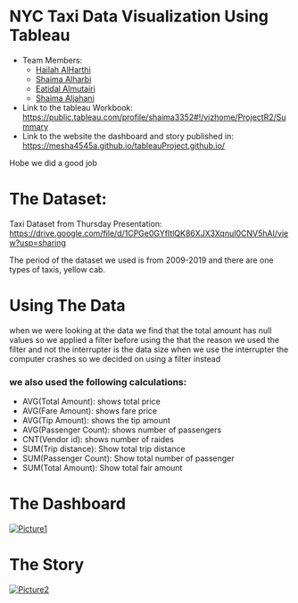 # NYC Taxi Data Visualization Using Tableau 
 * Team Members:
    * [Hailah AlHarthi](https://github.com/helah20)
    * [Shaima Alharbi](https://github.com/shaimaa122)
    * [Eatidal Almutairi](https://github.com/eatidal)
    * [Shaima Aljahani](https://github.com/mesha4545a)
 * Link to the tableau Workbook:
    https://public.tableau.com/profile/shaima3352#!/vizhome/ProjectR2/Summary
 * Link to the website the dashboard and story published in:
  https://mesha4545a.github.io/tableauProject.github.io/
  
  
Hobe we did a good job 

# The Dataset:
Taxi Dataset from Thursday Presentation:
     https://drive.google.com/file/d/1CPGe0GYfItlQK86XJX3XqnuI0CNV5hAI/view?usp=sharing 

The period of the dataset we used is from 2009-2019 and there are one types of taxis, yellow cab. 

# Using The Data
when we were looking at the data we find that the total amount has null values so we applied a filter before using the that 
the reason we used the filter and not the interrupter is the data size 
when we use the interrupter the computer crashes so we decided on using a filter instead 

### we also used the following calculations:

* AVG(Total Amount): shows total price
* AVG(Fare Amount): shows fare price
* AVG(Tip Amount): shows the tip amount
* AVG(Passenger Count): shows number of passengers
* CNT(Vendor id): shows number of raides 
* SUM(Trip distance): Show total trip distance
* SUM(Passenger Count): Show total number of passenger
* SUM(Total Amount): Show total fair amount


# The Dashboard
[![Picture1](https://user-images.githubusercontent.com/48656800/101201531-f3d91e00-3678-11eb-8d6f-cf70fd3a2119.png)](https://public.tableau.com/views/ProjectR2/Summary?:language=en&:display_count=y&:origin=viz_share_link)



# The Story 
[![Picture2](https://user-images.githubusercontent.com/48656800/101201909-7f52af00-3679-11eb-9b89-a6dc16094142.png)](https://public.tableau.com/views/ProjectR2/ComparesofTaxiDatasetBetween2009and2019?:language=en&:display_count=y&:origin=viz_share_link)
